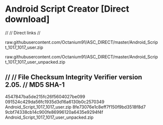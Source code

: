 # Android Script Creator [Direct download]

//
// Direct links
//

raw.githubusercontent.com/Octanium91/ASC_DIRECT/master/Android_Script_1017_1017_user.zip

raw.githubusercontent.com/Octanium91/ASC_DIRECT/master/Android_Script_1017_1017_user_unpacked.zip

//
// File Checksum Integrity Verifier version 2.05.
//
		MD5				SHA-1
-------------------------------------------------------------------------
4547847ba5de215fc26f5604027be099 091524c429da56fc1935d3d16a6130b0c2570349 Android_Script_1017_1017_user.zip
8fe73076e1c8eff7f150f9bd3518f8d7 9cbf74338cb14c900fe86996120a6435e9294f4f Android_Script_1017_1017_user_unpacked.zip

